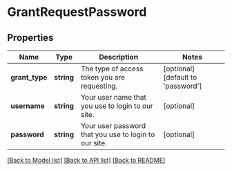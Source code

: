 # GrantRequestPassword

## Properties
Name | Type | Description | Notes
------------ | ------------- | ------------- | -------------
**grant_type** | **string** | The type of access token you are requesting. | [optional] [default to 'password']
**username** | **string** | Your user name that you use to login to our site. | [optional] 
**password** | **string** | Your user password that you use to login to our site. | [optional] 

[[Back to Model list]](../README.md#documentation-for-models) [[Back to API list]](../README.md#documentation-for-api-endpoints) [[Back to README]](../README.md)


